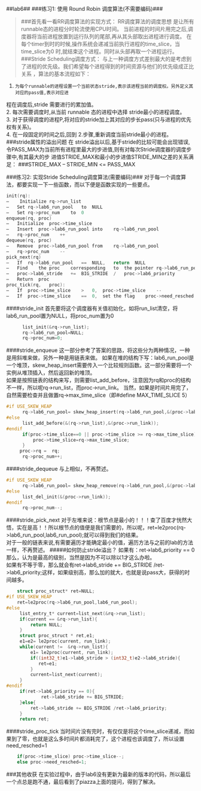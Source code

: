 ##lab6##
###练习1:   使用 Round Robin 调度算法(不需要编码)###

> ###首先看一看RR调度算法的实现方式：
RR调度算法的调度思想    是让所有runnable态的进程分时轮流使用CPU时间。
当前进程的时间片用完之后,调度器将当前进程放置到运行队列的尾部,再从其头部取出进程进行调度。
在每个timer到时的时候,操作系统会递减当前执行进程的time_slice，当time_slice为0
时,就结束这个进程。同时从头部再取一个进程运行。<br />
 ###Stride    Scheduling调度方式：
 与上一种调度方式差别最大的是考虑到了进程的优先级。我们希望每个进程得到的时间资源与他们的优先级成正比关系
，算法的基本流程如下：<br />
1.     为每个runnable的进程设置一个当前状态stride,表示该进程当前的调度权。另外定义其对应的pass值,表示对应进
程在调度后,stride	需要进行的累加值。<br />
2.	 每次需要调度时,从当前	runnable	态的进程中选择	stride最小的进程调度。<br />
3.	 对于获得调度的进程P,将对应的stride加上其对应的步长pass(只与进程的优先权有关系)。<br />
4.	 在一段固定的时间之后,回到	2.步骤,重新调度当前stride最小的进程。<br />
###stride属性的溢出问题
在 stride溢出以后,基于stride的比较可能会出现错误,令PASS_MAX为当前所有进程里最大的步进值,则有对每次Stride调度器的调度步骤中,有其最大的步
进值STRIDE_MAX和最小的步进值STRIDE_MIN之差的关系满足：
###STRIDE_MAX    –	STRIDE_MIN	<=	PASS_MAX



###练习2: 实现Stride Scheduling调度算法(需要编码)###
对于每一个调度算法，都要实现一下一些函数，而以下便是函数实现的一些要点。
```c
init(rq):
–    Initialize	rq->run_list
–	Set	rq->lab6_run_pool	to	NULL
–	Set	rq->proc_num	to	0
enqueue(rq,	proc)
–	Initialize	proc->time_slice
–	Insert	proc->lab6_run_pool	into	rq->lab6_run_pool
–	rq->proc_num	++
dequeue(rq,	proc)
–	Remove	proc->lab6_run_pool	from	rq->lab6_run_pool
–	rq->proc_num	--
pick_next(rq)
–	If	rq->lab6_run_pool	==	NULL,	return	NULL
–	Find	the	proc	corresponding	to	the	pointer	rq->lab6_run_pool
–	proc->lab6_stride	+=	BIG_STRIDE	/	proc->lab6_priority
–	Return	proc
proc_tick(rq,	proc):
–	If	proc->time_slice	>	0,	proc->time_slice	--
–	If	proc->time_slice	==	0,	set	the	flag	proc->need_resched
```
####stride_init
首先要将这个调度器有关值初始化，如将run_list清空，将lab6_run_pool置为NULL，将proc_num置为0
```c
      list_init(&rq->run_list);
      rq->lab6_run_pool=NULL;
      rq->proc_num=0;
```
####stride_enqueue
这一部分参考了答案的思路，将这些分为两种情况，一种是用斜堆来做，另外一种是用链表来做。
如果在堆的结构下写：lab6_run_pool是一个堆顶，skew_heap_insert需要传入一个比较规则函数。这一部分需要将一个实例从堆顶插入，然后返回新的堆顶。<br />
如果是按照链表的结构来写，则需要list_add_before，注意因为rq和proc的结构不一样，所以呢rq->run_list，而proc->run_link。
当然，如果是时间片用完了，自然需要检查并且做置rq->max_time_slice（即#define MAX_TIME_SLICE 5）
```c
#if USE_SKEW_HEAP
      rq->lab6_run_pool= skew_heap_insert(rq->lab6_run_pool,&(proc->lab6_run_pool),proc_stride_comp_f);
#else
      list_add_before(&(rq->run_list),&(proc->run_link));
#endif
      if(proc->time_slice==0 || proc->time_slice >= rq->max_time_slice){
          proc->time_slice=rq->max_time_slice;
      }
     proc->rq =  rq;
      rq->proc_num++;
```
####stride_dequeue
与上相似，不再赘述。
```c
#if USE_SKEW_HEAP
      rq->lab6_run_pool= skew_heap_remove(rq->lab6_run_pool,&(proc->lab6_run_pool),proc_stride_comp_f);
#else
      list_del_init(&(proc->run_link));
#endif
      rq->proc_num--;
```
####stride_pick_next
对于左堆来说：根节点是最小的！！！查了百度才恍然大悟，实在是高！！所以根节点的值便是我们需要的，所以呢，ret=le2proc(rq->lab6_run_pool,lab6_run_pool);就可以得到我们的结果。<br />
对于一般的链表来说,有需要遍历才能确定最小的值，遍历方法与之前的lab的方法一样，不再赘述。
#####如何防止stride溢出？
如果有：ret->lab6_priority == 0那么，认为是最高的级别，当然是因为不可以除以1才这么办啦。<br />
如果有不等于零，那么就会有ret->lab6_stride += BIG_STRIDE /ret->lab6_priority;这样，如果级别高，那么加的就大，也就是说pass大，获得的时间越多。
```c
    struct proc_struct* ret=NULL;
#if USE_SKEW_HEAP
	ret=le2proc(rq->lab6_run_pool,lab6_run_pool);
#else
	 list_entry_t* current=list_next(&rq->run_list);
	 if(current == &rq->run_list){
		 return NULL;
	 }
	 struct proc_struct * ret,e1;
	 e1=e2= le2proc(current, run_link);
	 while(current !=  &rq->run_list){
		 e1= le2proc(current, run_link);
		 if((int32_t)e1->lab6_stride > (int32_t)e2->lab6_stride){
			ret=e1;
		 }
		 current=list_next(current);
	 }
#endif
	 if(ret->lab6_priority == 0){
		 	 ret->lab6_stride += BIG_STRIDE;
	 }else{
		 ret->lab6_stride += BIG_STRIDE /ret->lab6_priority;
	 }
	 return ret;
```
####stride_proc_tick
当时间片没有完时，有仅仅是将这个time_slice递减，而如果到了零，也就是这么多时间片都消耗完了，这个进程也该调度了，所以设置need_resched=1
```c
    if(proc->time_slice) proc->time_slice--;
	else proc->need_resched=1;
```
###其他收获
在实验过程中，由于lab6没有更新为最新的版本的代码，所以最后一个点总是跑不通，最后看到了piazza上面的提问，得到了解决。






